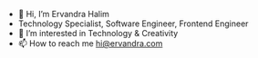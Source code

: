 - 👋 Hi, I’m Ervandra Halim
- Technology Specialist, Software Engineer, Frontend Engineer
- 👀 I’m interested in Technology & Creativity
- 📫 How to reach me hi@ervandra.com

<!---
ervandrah/ervandrah is a ✨ special ✨ repository because its `README.md` (this file) appears on your GitHub profile.
You can click the Preview link to take a look at your changes.
--->

